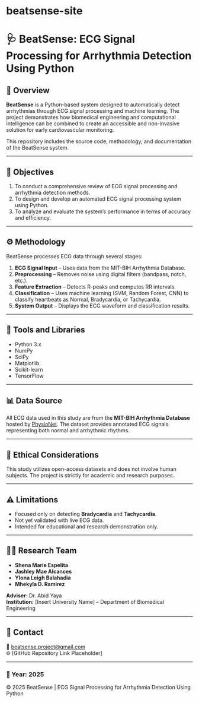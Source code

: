 # beatsense-site
# 🩺 BeatSense: ECG Signal Processing for Arrhythmia Detection Using Python

## 📘 Overview
**BeatSense** is a Python-based system designed to automatically detect arrhythmias through ECG signal processing and machine learning. The project demonstrates how biomedical engineering and computational intelligence can be combined to create an accessible and non-invasive solution for early cardiovascular monitoring.

This repository includes the source code, methodology, and documentation of the BeatSense system.

---

## 🎯 Objectives
1. To conduct a comprehensive review of ECG signal processing and arrhythmia detection methods.
2. To design and develop an automated ECG signal processing system using Python.
3. To analyze and evaluate the system’s performance in terms of accuracy and efficiency.

---

## ⚙️ Methodology
BeatSense processes ECG data through several stages:

1. **ECG Signal Input** – Uses data from the MIT-BIH Arrhythmia Database.
2. **Preprocessing** – Removes noise using digital filters (bandpass, notch, etc.).
3. **Feature Extraction** – Detects R-peaks and computes RR intervals.
4. **Classification** – Uses machine learning (SVM, Random Forest, CNN) to classify heartbeats as Normal, Bradycardia, or Tachycardia.
5. **System Output** – Displays the ECG waveform and classification results.

---

## 🧠 Tools and Libraries
- Python 3.x
- NumPy
- SciPy
- Matplotlib
- Scikit-learn
- TensorFlow

---

## 📊 Data Source
All ECG data used in this study are from the **MIT-BIH Arrhythmia Database** hosted by [PhysioNet](https://physionet.org/). The dataset provides annotated ECG signals representing both normal and arrhythmic rhythms.

---

## 🧾 Ethical Considerations
This study utilizes open-access datasets and does not involve human subjects. The project is strictly for academic and research purposes.

---

## ⚠️ Limitations
- Focused only on detecting **Bradycardia** and **Tachycardia**.
- Not yet validated with live ECG data.
- Intended for educational and research demonstration only.

---

## 👩‍💻 Research Team
- **Shena Marie Espelita**
- **Jashley Mae Alcances**
- **Ylona Leigh Balahadia**
- **Mhekyla D. Ramirez**

**Adviser:** Dr. Abid Yaya  
**Institution:** [Insert University Name] – Department of Biomedical Engineering

---

## 📨 Contact
📧 beatsense.project@gmail.com  
🌐 [GitHub Repository Link Placeholder]

---

### 📅 Year: 2025
© 2025 BeatSense | ECG Signal Processing for Arrhythmia Detection Using Python

